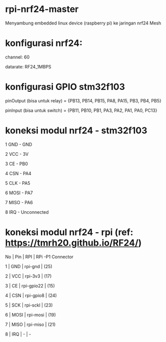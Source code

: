 # rpi-nrf24-master

Menyambung embedded linux device (raspberry pi) ke jaringan nrf24 Mesh

# konfigurasi nrf24:

channel: 60

datarate: RF24_1MBPS

# konfigurasi GPIO stm32f103

pinOutput (bisa untuk relay) = {PB13, PB14, PB15, PA8, PA15, PB3, PB4, PB5}

pinInput (bisa untuk switch) = {PB11, PB10, PB1, PA3, PA2, PA1, PA0, PC13}

# koneksi modul nrf24 - stm32f103

1 GND - GND

2 VCC - 3V

3 CE - PB0

4 CSN - PA4

5 CLK - PA5

6 MOSI - PA7

7 MISO - PA6

8 IRQ - Unconnected

# koneksi modul nrf24 - rpi (ref: https://tmrh20.github.io/RF24/)

No | Pin | RPI         | RPi -P1 Connector

1  | GND  |	rpi-gnd	   | (25)

2  | VCC  |	rpi-3v3	   | (17)

3  | CE	  | rpi-gpio22 | (15)

4  | CSN  |	rpi-gpio8  | (24)

5  | SCK  |	rpi-sckl   | (23)

6  | MOSI |	rpi-mosi   | (19)

7  | MISO |	rpi-miso   | (21)

8  | IRQ  |	-          | -
